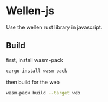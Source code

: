 # Wellen-js

Use the wellen rust library in javascript.

## Build

first, install wasm-pack

```bash
cargo install wasm-pack
```

then build for the web

```bash
wasm-pack build --target web
```
